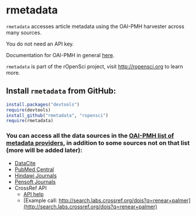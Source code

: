 # rmetadata #


`rmetadata` accesses article metadata using the OAI-PMH harvester across many sources. 

You do not need an API key. 

Documentation for OAI-PMH in general [here](http://www.openarchives.org/OAI/openarchivesprotocol.html).


`rmetadata` is part of the rOpenSci project, visit http://ropensci.org to learn more.

## Install `rmetadata` from GitHub:

```R 
install.packages("devtools")
require(devtools)
install_github("rmetadata", "ropensci")
require(rmetadata)
```

### You can access all the data sources in the [OAI-PMH list of metadata providers](http://www.openarchives.org/Register/BrowseSites), in addition to some sources not on that list (more will be added later): 

+ [DataCite](http://datacite.org/)
+ [PubMed Central](http://www.ncbi.nlm.nih.gov/pmc/)
+ [Hindawi Journals](http://www.hindawi.com/journals/)
+ [Pensoft Journals](http://www.pensoft.net/index.php)
+ CrossRef API
	+ [API help](http://search.labs.crossref.org/help/api)
	+ [Example call: http://search.labs.crossref.org/dois?q=renear+palmer](http://search.labs.crossref.org/dois?q=renear+palmer)